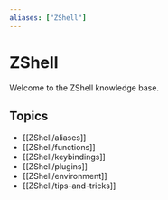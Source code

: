 ```yaml
---
aliases: ["ZShell"]
---
```


# ZShell

Welcome to the ZShell knowledge base.

## Topics

- [[ZShell/aliases]]
- [[ZShell/functions]]
- [[ZShell/keybindings]]
- [[ZShell/plugins]]
- [[ZShell/environment]]
- [[ZShell/tips-and-tricks]]
